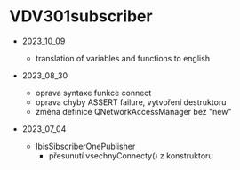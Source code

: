# VDV301subscriber #

- 2023_10_09
    - translation of variables and functions to english
- 2023_08_30
    - oprava syntaxe funkce connect
    - oprava chyby ASSERT failure, vytvoření destruktoru
    - změna definice QNetworkAccessManager bez "new"


- 2023_07_04
    - IbisSibscriberOnePublisher
        - přesunutí vsechnyConnecty() z konstruktoru
